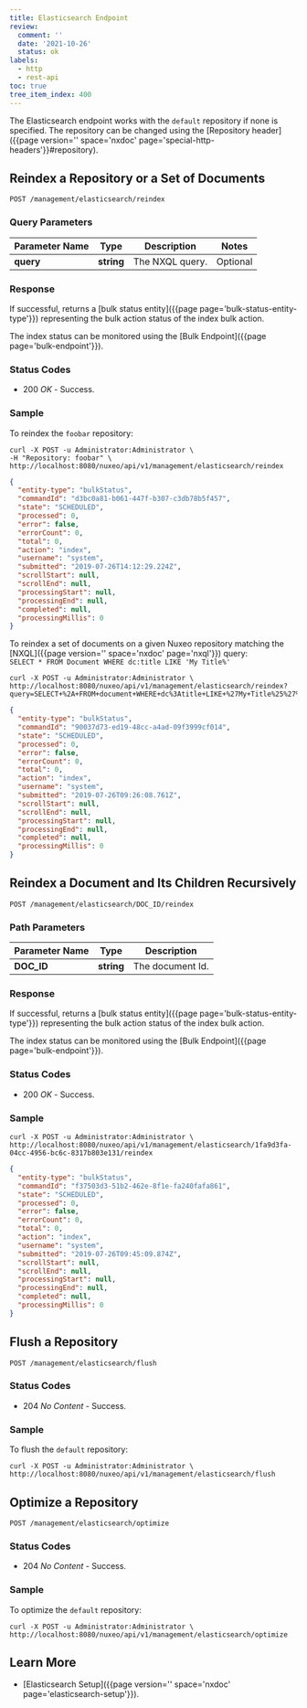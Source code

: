 ```yaml
---
title: Elasticsearch Endpoint
review:
  comment: ''
  date: '2021-10-26'
  status: ok
labels:
  - http
  - rest-api
toc: true
tree_item_index: 400
---
```


The Elasticsearch endpoint works with the `default` repository if none is specified. The repository can be changed using the [Repository header]({{page version='' space='nxdoc' page='special-http-headers'}}#repository).

## Reindex a Repository or a Set of Documents

```
POST /management/elasticsearch/reindex
```

### Query Parameters

| Parameter Name | Type       | Description     | Notes    |
| -------------- | ---------- | --------------- | -------- |
| **query**      | **string** | The NXQL query. | Optional |

### Response

If successful, returns a [bulk status entity]({{page page='bulk-status-entity-type'}}) representing the bulk action status of the index bulk action.

The index status can be monitored using the [Bulk Endpoint]({{page page='bulk-endpoint'}}).

### Status Codes

- 200 *OK* - Success.

### Sample

To reindex the `foobar` repository:

```curl
curl -X POST -u Administrator:Administrator \
-H "Repository: foobar" \
http://localhost:8080/nuxeo/api/v1/management/elasticsearch/reindex
```

```json
{
  "entity-type": "bulkStatus",
  "commandId": "d3bc0a81-b061-447f-b307-c3db78b5f457",
  "state": "SCHEDULED",
  "processed": 0,
  "error": false,
  "errorCount": 0,
  "total": 0,
  "action": "index",
  "username": "system",
  "submitted": "2019-07-26T14:12:29.224Z",
  "scrollStart": null,
  "scrollEnd": null,
  "processingStart": null,
  "processingEnd": null,
  "completed": null,
  "processingMillis": 0
}
```

To reindex a set of documents on a given Nuxeo repository matching the [NXQL]({{page version='' space='nxdoc' page='nxql'}}) query:</br>
`SELECT * FROM Document WHERE dc:title LIKE 'My Title%'`

```curl
curl -X POST -u Administrator:Administrator \
http://localhost:8080/nuxeo/api/v1/management/elasticsearch/reindex?query=SELECT+%2A+FROM+document+WHERE+dc%3Atitle+LIKE+%27My+Title%25%27%27
```

```json
{
  "entity-type": "bulkStatus",
  "commandId": "90037d73-ed19-48cc-a4ad-09f3999cf014",
  "state": "SCHEDULED",
  "processed": 0,
  "error": false,
  "errorCount": 0,
  "total": 0,
  "action": "index",
  "username": "system",
  "submitted": "2019-07-26T09:26:08.761Z",
  "scrollStart": null,
  "scrollEnd": null,
  "processingStart": null,
  "processingEnd": null,
  "completed": null,
  "processingMillis": 0
}
```

## Reindex a Document and Its Children Recursively

```
POST /management/elasticsearch/DOC_ID/reindex
```

### Path Parameters

| Parameter Name      | Type       | Description          |
| ------------------- | ---------- | -------------------- |
| **DOC_ID**          | **string** | The document Id.     |

### Response

If successful, returns a [bulk status entity]({{page page='bulk-status-entity-type'}}) representing the bulk action status of the index bulk action.

The index status can be monitored using the [Bulk Endpoint]({{page page='bulk-endpoint'}}).

### Status Codes

- 200 *OK* - Success.

### Sample

```curl
curl -X POST -u Administrator:Administrator \
http://localhost:8080/nuxeo/api/v1/management/elasticsearch/1fa9d3fa-04cc-4956-bc6c-8317b803e131/reindex
```

```json
{
  "entity-type": "bulkStatus",
  "commandId": "f37503d3-51b2-462e-8f1e-fa240fafa861",
  "state": "SCHEDULED",
  "processed": 0,
  "error": false,
  "errorCount": 0,
  "total": 0,
  "action": "index",
  "username": "system",
  "submitted": "2019-07-26T09:45:09.874Z",
  "scrollStart": null,
  "scrollEnd": null,
  "processingStart": null,
  "processingEnd": null,
  "completed": null,
  "processingMillis": 0
}
```

## Flush a Repository

```
POST /management/elasticsearch/flush
```

### Status Codes

- 204 *No Content* - Success.

### Sample

To flush the `default` repository:

```curl
curl -X POST -u Administrator:Administrator \
http://localhost:8080/nuxeo/api/v1/management/elasticsearch/flush
```

## Optimize a Repository

```
POST /management/elasticsearch/optimize
```

### Status Codes

- 204 *No Content* - Success.

### Sample

To optimize the `default` repository:

```curl
curl -X POST -u Administrator:Administrator \
http://localhost:8080/nuxeo/api/v1/management/elasticsearch/optimize

```

## Learn More

- [Elasticsearch Setup]({{page version='' space='nxdoc' page='elasticsearch-setup'}}).
